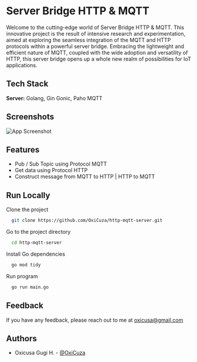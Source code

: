 
# Server Bridge HTTP & MQTT

Welcome to the cutting-edge world of Server Bridge HTTP & MQTT. This innovative project is the result of intensive research and experimentation, aimed at exploring the seamless integration of the MQTT and HTTP protocols within a powerful server bridge. Embracing the lightweight and efficient nature of MQTT, coupled with the wide adoption and versatility of HTTP, this server bridge opens up a whole new realm of possibilities for IoT applications.



## Tech Stack

**Server:** Golang, Gin Gonic, Paho MQTT


## Screenshots

![App Screenshot](https://oxicuza.github.io/assets/img/work/work-12.png)


## Features

- Pub / Sub Topic using Protocol MQTT
- Get data using Protocol HTTP
- Construct message from MQTT to HTTP | HTTP to MQTT


## Run Locally

Clone the project

```bash
  git clone https://github.com/OxiCuza/http-mqtt-server.git
```

Go to the project directory
```bash
  cd http-mqtt-server
```

Install Go dependencies
```bash
  go mod tidy
```

Run program

```bash
  go run main.go
```


## Feedback

If you have any feedback, please reach out to me at oxicusa@gmail.com


## Authors

- Oxicusa Gugi H. - [@OxiCuza](https://github.com/OxiCuza)

